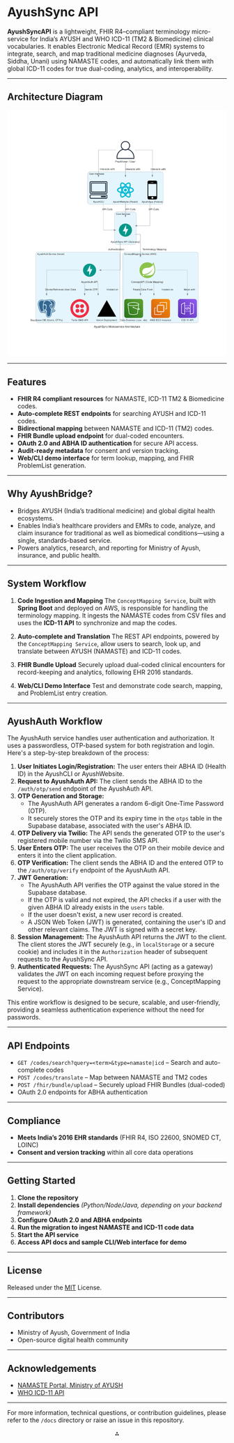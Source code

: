 # AyushSync API

**AyushSyncAPI** is a lightweight, FHIR R4–compliant terminology micro-service for India’s AYUSH and WHO ICD-11 (TM2 \& Biomedicine) clinical vocabularies. It enables Electronic Medical Record (EMR) systems to integrate, search, and map traditional medicine diagnoses (Ayurveda, Siddha, Unani) using NAMASTE codes, and automatically link them with global ICD-11 codes for true dual-coding, analytics, and interoperability.

***

## Architecture Diagram

![AyushSync Microservice Architecture](ayushsync_microservice_architecture.png)

***

## Features

- **FHIR R4 compliant resources** for NAMASTE, ICD-11 TM2 \& Biomedicine codes.
- **Auto-complete REST endpoints** for searching AYUSH and ICD-11 codes.
- **Bidirectional mapping** between NAMASTE and ICD-11 (TM2) codes.
- **FHIR Bundle upload endpoint** for dual-coded encounters.
- **OAuth 2.0 and ABHA ID authentication** for secure API access.
- **Audit-ready metadata** for consent and version tracking.
- **Web/CLI demo interface** for term lookup, mapping, and FHIR ProblemList generation.

***

## Why AyushBridge?

- Bridges AYUSH (India’s traditional medicine) and global digital health ecosystems.
- Enables India’s healthcare providers and EMRs to code, analyze, and claim insurance for traditional as well as biomedical conditions—using a single, standards-based service.
- Powers analytics, research, and reporting for Ministry of Ayush, insurance, and public health.

***

## System Workflow

1. **Code Ingestion and Mapping**
The `ConceptMapping Service`, built with **Spring Boot** and deployed on AWS, is responsible for handling the terminology mapping. It ingests the NAMASTE codes from CSV files and uses the **ICD-11 API** to synchronize and map the codes.

2. **Auto-complete and Translation**
The REST API endpoints, powered by the `ConceptMapping Service`, allow users to search, look up, and translate between AYUSH (NAMASTE) and ICD-11 codes.

3. **FHIR Bundle Upload**
Securely upload dual-coded clinical encounters for record-keeping and analytics, following EHR 2016 standards.

4. **Web/CLI Demo Interface**
Test and demonstrate code search, mapping, and ProblemList entry creation.

***

## AyushAuth Workflow

The AyushAuth service handles user authentication and authorization. It uses a passwordless, OTP-based system for both registration and login. Here's a step-by-step breakdown of the process:

1.  **User Initiates Login/Registration:** The user enters their ABHA ID (Health ID) in the AyushCLI or AyushWebsite.
2.  **Request to AyushAuth API:** The client sends the ABHA ID to the `/auth/otp/send` endpoint of the AyushAuth API.
3.  **OTP Generation and Storage:**
    *   The AyushAuth API generates a random 6-digit One-Time Password (OTP).
    *   It securely stores the OTP and its expiry time in the `otps` table in the Supabase database, associated with the user's ABHA ID.
4.  **OTP Delivery via Twilio:** The API sends the generated OTP to the user's registered mobile number via the Twilio SMS API.
5.  **User Enters OTP:** The user receives the OTP on their mobile device and enters it into the client application.
6.  **OTP Verification:** The client sends the ABHA ID and the entered OTP to the `/auth/otp/verify` endpoint of the AyushAuth API.
7.  **JWT Generation:**
    *   The AyushAuth API verifies the OTP against the value stored in the Supabase database.
    *   If the OTP is valid and not expired, the API checks if a user with the given ABHA ID already exists in the `users` table.
    *   If the user doesn't exist, a new user record is created.
    *   A JSON Web Token (JWT) is generated, containing the user's ID and other relevant claims. The JWT is signed with a secret key.
8.  **Session Management:** The AyushAuth API returns the JWT to the client. The client stores the JWT securely (e.g., in `localStorage` or a secure cookie) and includes it in the `Authorization` header of subsequent requests to the AyushSync API.
9.  **Authenticated Requests:** The AyushSync API (acting as a gateway) validates the JWT on each incoming request before proxying the request to the appropriate downstream service (e.g., ConceptMapping Service).

This entire workflow is designed to be secure, scalable, and user-friendly, providing a seamless authentication experience without the need for passwords.

***

## API Endpoints

- `GET /codes/search?query=<term>&type=namaste|icd` – Search and auto-complete codes
- `POST /codes/translate` – Map between NAMASTE and TM2 codes
- `POST /fhir/bundle/upload` – Securely upload FHIR Bundles (dual-coded)
- OAuth 2.0 endpoints for ABHA authentication

***

## Compliance

- **Meets India’s 2016 EHR standards** (FHIR R4, ISO 22600, SNOMED CT, LOINC)
- **Consent and version tracking** within all core data operations

***

## Getting Started

1. **Clone the repository**
2. **Install dependencies**
*(Python/Node/Java, depending on your backend framework)*
3. **Configure OAuth 2.0 and ABHA endpoints**
4. **Run the migration to ingest NAMASTE and ICD-11 code data**
5. **Start the API service**
6. **Access API docs and sample CLI/Web interface for demo**

***

## License

Released under the [MIT](https://opensource.org/license/mit) License.

***

## Contributors

- Ministry of Ayush, Government of India
- Open-source digital health community

***

## Acknowledgements

- [NAMASTE Portal, Ministry of AYUSH](https://namaste.ayush.gov.in)
- [WHO ICD-11 API](https://icd.who.int/icdapi)

***

For more information, technical questions, or contribution guidelines, please refer to the `/docs` directory or raise an issue in this repository.

<div style="text-align: center">⁂</div>
